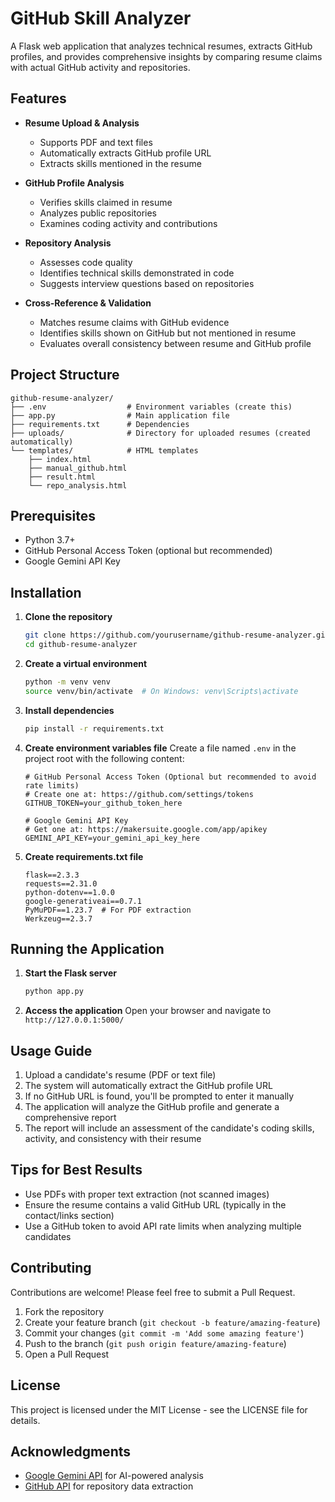 # GitHub Skill Analyzer

A Flask web application that analyzes technical resumes, extracts GitHub profiles, and provides comprehensive insights by comparing resume claims with actual GitHub activity and repositories.

## Features

- **Resume Upload & Analysis**
  - Supports PDF and text files
  - Automatically extracts GitHub profile URL
  - Extracts skills mentioned in the resume

- **GitHub Profile Analysis**
  - Verifies skills claimed in resume
  - Analyzes public repositories
  - Examines coding activity and contributions

- **Repository Analysis**
  - Assesses code quality
  - Identifies technical skills demonstrated in code
  - Suggests interview questions based on repositories

- **Cross-Reference & Validation**
  - Matches resume claims with GitHub evidence
  - Identifies skills shown on GitHub but not mentioned in resume
  - Evaluates overall consistency between resume and GitHub profile

## Project Structure

```
github-resume-analyzer/
├── .env                  # Environment variables (create this)
├── app.py                # Main application file
├── requirements.txt      # Dependencies
├── uploads/              # Directory for uploaded resumes (created automatically)
└── templates/            # HTML templates
    ├── index.html
    ├── manual_github.html
    ├── result.html
    └── repo_analysis.html
```

## Prerequisites

- Python 3.7+
- GitHub Personal Access Token (optional but recommended)
- Google Gemini API Key

## Installation

1. **Clone the repository**
   ```bash
   git clone https://github.com/yourusername/github-resume-analyzer.git
   cd github-resume-analyzer
   ```

2. **Create a virtual environment**
   ```bash
   python -m venv venv
   source venv/bin/activate  # On Windows: venv\Scripts\activate
   ```

3. **Install dependencies**
   ```bash
   pip install -r requirements.txt
   ```

4. **Create environment variables file**
   Create a file named `.env` in the project root with the following content:
   ```
   # GitHub Personal Access Token (Optional but recommended to avoid rate limits)
   # Create one at: https://github.com/settings/tokens
   GITHUB_TOKEN=your_github_token_here
   
   # Google Gemini API Key
   # Get one at: https://makersuite.google.com/app/apikey
   GEMINI_API_KEY=your_gemini_api_key_here
   ```

5. **Create requirements.txt file**
   ```
   flask==2.3.3
   requests==2.31.0
   python-dotenv==1.0.0
   google-generativeai==0.7.1
   PyMuPDF==1.23.7  # For PDF extraction
   Werkzeug==2.3.7
   ```

## Running the Application

1. **Start the Flask server**
   ```bash
   python app.py
   ```

2. **Access the application**
   Open your browser and navigate to `http://127.0.0.1:5000/`

## Usage Guide

1. Upload a candidate's resume (PDF or text file)
2. The system will automatically extract the GitHub profile URL
3. If no GitHub URL is found, you'll be prompted to enter it manually
4. The application will analyze the GitHub profile and generate a comprehensive report
5. The report will include an assessment of the candidate's coding skills, activity, and consistency with their resume

## Tips for Best Results

- Use PDFs with proper text extraction (not scanned images)
- Ensure the resume contains a valid GitHub URL (typically in the contact/links section)
- Use a GitHub token to avoid API rate limits when analyzing multiple candidates

## Contributing

Contributions are welcome! Please feel free to submit a Pull Request.

1. Fork the repository
2. Create your feature branch (`git checkout -b feature/amazing-feature`)
3. Commit your changes (`git commit -m 'Add some amazing feature'`)
4. Push to the branch (`git push origin feature/amazing-feature`)
5. Open a Pull Request

## License

This project is licensed under the MIT License - see the LICENSE file for details.

## Acknowledgments

- [Google Gemini API](https://ai.google.dev/) for AI-powered analysis
- [GitHub API](https://docs.github.com/en/rest) for repository data extraction
